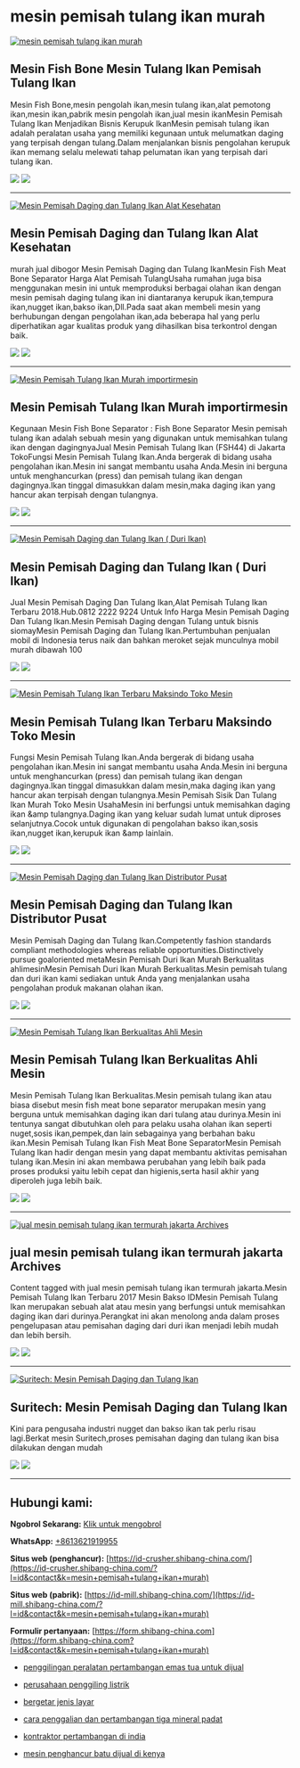 # mesin pemisah tulang ikan murah

<a href="https://swt.shibang-china.com/?l=id&img&k=mesin+pemisah+tulang+ikan+murah" target="_blank">![mesin pemisah tulang ikan murah](http://static.shibang-china.com/all-800x300/970.jpg)</a>

## Mesin Fish Bone Mesin Tulang Ikan Pemisah Tulang Ikan
Mesin Fish Bone,mesin pengolah ikan,mesin tulang ikan,alat pemotong ikan,mesin ikan,pabrik mesin pengolah ikan,jual mesin ikanMesin Pemisah Tulang Ikan Menjadikan Bisnis Kerupuk IkanMesin pemisah tulang ikan adalah peralatan usaha yang memiliki kegunaan untuk melumatkan daging yang terpisah dengan tulang.Dalam menjalankan bisnis pengolahan kerupuk ikan memang selalu melewati tahap pelumatan ikan yang terpisah dari tulang ikan.


<a href="https://whatsapp.shibangsoft.com/WhatsApp.php" target="_blank" title="WhatsApp">![](http://static.shibang-china.com/icon/whatsapp.png)</a> <a href="https://swt.shibang-china.com/?l=id&icon&k=mesin+pemisah+tulang+ikan+murah" target="_blank">![](http://static.shibang-china.com/icon/chat-id.png)</a>

---

<a href="https://swt.shibang-china.com/?l=id&img&k=mesin+pemisah+tulang+ikan+murah" target="_blank">![Mesin Pemisah Daging dan Tulang Ikan Alat Kesehatan](http://static.shibang-china.com/all-800x300/1346.jpg)</a>

## Mesin Pemisah Daging dan Tulang Ikan Alat Kesehatan
murah jual dibogor Mesin Pemisah Daging dan Tulang IkanMesin Fish Meat Bone Separator Harga Alat Pemisah TulangUsaha rumahan juga bisa menggunakan mesin ini untuk memproduksi berbagai olahan ikan dengan mesin pemisah daging tulang ikan ini diantaranya kerupuk ikan,tempura ikan,nugget ikan,bakso ikan,Dll.Pada saat akan membeli mesin yang berhubungan dengan pengolahan ikan,ada beberapa hal yang perlu diperhatikan agar kualitas produk yang dihasilkan bisa terkontrol dengan baik.


<a href="https://whatsapp.shibangsoft.com/WhatsApp.php" target="_blank" title="WhatsApp">![](http://static.shibang-china.com/icon/whatsapp.png)</a> <a href="https://swt.shibang-china.com/?l=id&icon&k=mesin+pemisah+tulang+ikan+murah" target="_blank">![](http://static.shibang-china.com/icon/chat-id.png)</a>

---

<a href="https://swt.shibang-china.com/?l=id&img&k=mesin+pemisah+tulang+ikan+murah" target="_blank">![Mesin Pemisah Tulang Ikan Murah importirmesin](http://static.shibang-china.com/all-800x300/539.jpg)</a>

## Mesin Pemisah Tulang Ikan Murah importirmesin
Kegunaan Mesin Fish Bone Separator : Fish Bone Separator Mesin pemisah tulang ikan adalah sebuah mesin yang digunakan untuk memisahkan tulang ikan dengan dagingnyaJual Mesin Pemisah Tulang Ikan (FSH44) di Jakarta TokoFungsi Mesin Pemisah Tulang Ikan.Anda bergerak di bidang usaha pengolahan ikan.Mesin ini sangat membantu usaha Anda.Mesin ini berguna untuk menghancurkan (press) dan pemisah tulang ikan dengan dagingnya.Ikan tinggal dimasukkan dalam mesin,maka daging ikan yang hancur akan terpisah dengan tulangnya.


<a href="https://whatsapp.shibangsoft.com/WhatsApp.php" target="_blank" title="WhatsApp">![](http://static.shibang-china.com/icon/whatsapp.png)</a> <a href="https://swt.shibang-china.com/?l=id&icon&k=mesin+pemisah+tulang+ikan+murah" target="_blank">![](http://static.shibang-china.com/icon/chat-id.png)</a>

---

<a href="https://swt.shibang-china.com/?l=id&img&k=mesin+pemisah+tulang+ikan+murah" target="_blank">![Mesin Pemisah Daging dan Tulang Ikan ( Duri Ikan)](http://static.shibang-china.com/all-800x300/244.jpg)</a>

## Mesin Pemisah Daging dan Tulang Ikan ( Duri Ikan)
Jual Mesin Pemisah Daging Dan Tulang Ikan,Alat Pemisah Tulang Ikan Terbaru 2018.Hub.0812 2222 9224 Untuk Info Harga Mesin Pemisah Daging Dan Tulang Ikan.Mesin Pemisah Daging dengan Tulang untuk bisnis siomayMesin Pemisah Daging dan Tulang Ikan.Pertumbuhan penjualan mobil di Indonesia terus naik dan bahkan meroket sejak munculnya mobil murah dibawah 100


<a href="https://whatsapp.shibangsoft.com/WhatsApp.php" target="_blank" title="WhatsApp">![](http://static.shibang-china.com/icon/whatsapp.png)</a> <a href="https://swt.shibang-china.com/?l=id&icon&k=mesin+pemisah+tulang+ikan+murah" target="_blank">![](http://static.shibang-china.com/icon/chat-id.png)</a>

---

<a href="https://swt.shibang-china.com/?l=id&img&k=mesin+pemisah+tulang+ikan+murah" target="_blank">![Mesin Pemisah Tulang Ikan Terbaru Maksindo Toko Mesin](http://static.shibang-china.com/all-800x300/213.jpg)</a>

## Mesin Pemisah Tulang Ikan Terbaru Maksindo Toko Mesin
Fungsi Mesin Pemisah Tulang Ikan.Anda bergerak di bidang usaha pengolahan ikan.Mesin ini sangat membantu usaha Anda.Mesin ini berguna untuk menghancurkan (press) dan pemisah tulang ikan dengan dagingnya.Ikan tinggal dimasukkan dalam mesin,maka daging ikan yang hancur akan terpisah dengan tulangnya.Mesin Pemisah Sisik Dan Tulang Ikan Murah Toko Mesin UsahaMesin ini berfungsi untuk memisahkan daging ikan &amp tulangnya.Daging ikan yang keluar sudah lumat untuk diproses selanjutnya.Cocok untuk digunakan di pengolahan bakso ikan,sosis ikan,nugget ikan,kerupuk ikan &amp lainlain.


<a href="https://whatsapp.shibangsoft.com/WhatsApp.php" target="_blank" title="WhatsApp">![](http://static.shibang-china.com/icon/whatsapp.png)</a> <a href="https://swt.shibang-china.com/?l=id&icon&k=mesin+pemisah+tulang+ikan+murah" target="_blank">![](http://static.shibang-china.com/icon/chat-id.png)</a>

---

<a href="https://swt.shibang-china.com/?l=id&img&k=mesin+pemisah+tulang+ikan+murah" target="_blank">![Mesin Pemisah Daging dan Tulang Ikan Distributor Pusat](http://static.shibang-china.com/all-800x300/272.jpg)</a>

## Mesin Pemisah Daging dan Tulang Ikan Distributor Pusat
Mesin Pemisah Daging dan Tulang Ikan.Competently fashion standards compliant methodologies whereas reliable opportunities.Distinctively pursue goaloriented metaMesin Pemisah Duri Ikan Murah Berkualitas ahlimesinMesin Pemisah Duri Ikan Murah Berkualitas.Mesin pemisah tulang dan duri ikan kami sediakan untuk Anda yang menjalankan usaha pengolahan produk makanan olahan ikan.


<a href="https://whatsapp.shibangsoft.com/WhatsApp.php" target="_blank" title="WhatsApp">![](http://static.shibang-china.com/icon/whatsapp.png)</a> <a href="https://swt.shibang-china.com/?l=id&icon&k=mesin+pemisah+tulang+ikan+murah" target="_blank">![](http://static.shibang-china.com/icon/chat-id.png)</a>

---

<a href="https://swt.shibang-china.com/?l=id&img&k=mesin+pemisah+tulang+ikan+murah" target="_blank">![Mesin Pemisah Tulang Ikan Berkualitas Ahli Mesin](http://static.shibang-china.com/all-800x300/207.jpg)</a>

## Mesin Pemisah Tulang Ikan Berkualitas Ahli Mesin
Mesin Pemisah Tulang Ikan Berkualitas.Mesin pemisah tulang ikan atau biasa disebut mesin fish meat bone separator merupakan mesin yang berguna untuk memisahkan daging ikan dari tulang atau durinya.Mesin ini tentunya sangat dibutuhkan oleh para pelaku usaha olahan ikan seperti nuget,sosis ikan,pempek,dan lain sebagainya yang berbahan baku ikan.Mesin Pemisah Tulang Ikan Fish Meat Bone SeparatorMesin Pemisah Tulang Ikan hadir dengan mesin yang dapat membantu aktivitas pemisahan tulang ikan.Mesin ini akan membawa perubahan yang lebih baik pada proses produksi yaitu lebih cepat dan higienis,serta hasil akhir yang diperoleh juga lebih baik.


<a href="https://whatsapp.shibangsoft.com/WhatsApp.php" target="_blank" title="WhatsApp">![](http://static.shibang-china.com/icon/whatsapp.png)</a> <a href="https://swt.shibang-china.com/?l=id&icon&k=mesin+pemisah+tulang+ikan+murah" target="_blank">![](http://static.shibang-china.com/icon/chat-id.png)</a>

---

<a href="https://swt.shibang-china.com/?l=id&img&k=mesin+pemisah+tulang+ikan+murah" target="_blank">![jual mesin pemisah tulang ikan termurah jakarta Archives](http://static.shibang-china.com/all-800x300/1166.jpg)</a>

## jual mesin pemisah tulang ikan termurah jakarta Archives
Content tagged with jual mesin pemisah tulang ikan termurah jakarta.Mesin Pemisah Tulang Ikan Terbaru 2017 Mesin Bakso IDMesin Pemisah Tulang Ikan merupakan sebuah alat atau mesin yang berfungsi untuk memisahkan daging ikan dari durinya.Perangkat ini akan menolong anda dalam proses pengelupasan atau pemisahan daging dari duri ikan menjadi lebih mudah dan lebih bersih.


<a href="https://whatsapp.shibangsoft.com/WhatsApp.php" target="_blank" title="WhatsApp">![](http://static.shibang-china.com/icon/whatsapp.png)</a> <a href="https://swt.shibang-china.com/?l=id&icon&k=mesin+pemisah+tulang+ikan+murah" target="_blank">![](http://static.shibang-china.com/icon/chat-id.png)</a>

---

<a href="https://swt.shibang-china.com/?l=id&img&k=mesin+pemisah+tulang+ikan+murah" target="_blank">![Suritech: Mesin Pemisah Daging dan Tulang Ikan](http://static.shibang-china.com/all-800x300/1235.jpg)</a>

## Suritech: Mesin Pemisah Daging dan Tulang Ikan
Kini para pengusaha industri nugget dan bakso ikan tak perlu risau lagi.Berkat mesin Suritech,proses pemisahan daging dan tulang ikan bisa dilakukan dengan mudah

<a href="https://whatsapp.shibangsoft.com/WhatsApp.php" target="_blank" title="WhatsApp">![](http://static.shibang-china.com/icon/whatsapp.png)</a> <a href="https://swt.shibang-china.com/?l=id&icon&k=mesin+pemisah+tulang+ikan+murah" target="_blank">![](http://static.shibang-china.com/icon/chat-id.png)</a>

---
## Hubungi kami:

**Ngobrol Sekarang:** [Klik untuk mengobrol](https://swt.shibang-china.com?l=id&contact&k=mesin+pemisah+tulang+ikan+murah)

**WhatsApp:**  [+8613621919955](https://whatsapp.shibangsoft.com/WhatsApp.php)

**Situs web (penghancur):** [https://id-crusher.shibang-china.com/](https://id-crusher.shibang-china.com/?l=id&contact&k=mesin+pemisah+tulang+ikan+murah)

**Situs web (pabrik):** [https://id-mill.shibang-china.com/](https://id-mill.shibang-china.com/?l=id&contact&k=mesin+pemisah+tulang+ikan+murah)

**Formulir pertanyaan:** [https://form.shibang-china.com](https://form.shibang-china.com?l=id&contact&k=mesin+pemisah+tulang+ikan+murah)

* [penggilingan peralatan pertambangan emas tua untuk dijual](../37/penggilingan%20peralatan%20pertambangan%20emas%20tua%20untuk%20dijual.md)

* [perusahaan penggiling listrik](../34/perusahaan%20penggiling%20listrik.md)

* [bergetar jenis layar](../40/bergetar%20jenis%20layar.md)

* [cara penggalian dan pertambangan tiga mineral padat](../35/cara%20penggalian%20dan%20pertambangan%20tiga%20mineral%20padat.md)

* [kontraktor pertambangan di india](../38/kontraktor%20pertambangan%20di%20india.md)

* [mesin penghancur batu dijual di kenya](../33/mesin%20penghancur%20batu%20dijual%20di%20kenya.md)